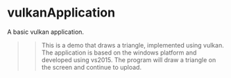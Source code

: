 # vulkanApplication
A basic vulkan application.
>>This is a demo that draws a triangle, implemented using vulkan.
>>The application is based on the windows platform and developed using vs2015.
>>The program will draw a triangle on the screen and continue to upload.
